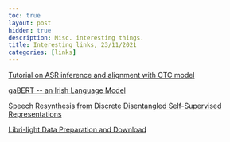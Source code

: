 ```yaml
---
toc: true
layout: post
hidden: true
description: Misc. interesting things.
title: Interesting links, 23/11/2021
categories: [links]
---
```


[Tutorial on ASR inference and alignment with CTC model](https://github.com/flashlight/flashlight/blob/main/flashlight/app/asr/tutorial/notebooks/InferenceAndAlignmentCTC.ipynb)

[gaBERT -- an Irish Language Model](https://arxiv.org/abs/2107.12930)

[Speech Resynthesis from Discrete Disentangled Self-Supervised Representations](https://arxiv.org/abs/2104.00355)

[Libri-light Data Preparation and Download](https://github.com/facebookresearch/libri-light/blob/fbec51650408d3db3da5fcaf04c57af59f583e12/data_preparation/README.md)

